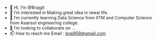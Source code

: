 - 👋 Hi, I’m @Brajgit
- 👀 I’m interested in Making great idea in rewal life.
- 🌱 I’m currently learning Data Science from IITM and Computer Science from Asansol engineering college.
- 💞️ I’m looking to collaborate on ...
- 📫 How to reach me Email :  braj859@gmail.com

<!---
Brajgit/Brajgit is a ✨ special ✨ repository because its `README.md` (this file) appears on your GitHub profile.
You can click the Preview link to take a look at your changes.
--->

